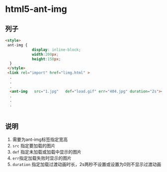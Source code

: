 # html5-ant-img

## 列子
```html
<style>
 ant-img {
            display: inline-block;
            width:200px;
            height:150px;
  }
 </style> 
 <link rel="import" href="limg.html" >
  .
  .
  .
  <ant-img   src="1.jpg"   def="load.gif" err="404.jpg" duration="2s"></ant-img>
  .
  .
  .
  
```

## 说明

1. 需要为ant-img标签指定宽高
1. `src` 指定要加载的图片
1. `def` 指定未加载或加载中显示的图片
1. `err`指定加载失败时显示的图片
1. `duration` 指定加载过渡动画时长，2s两秒不设置或设置为0则不显示过渡动画
